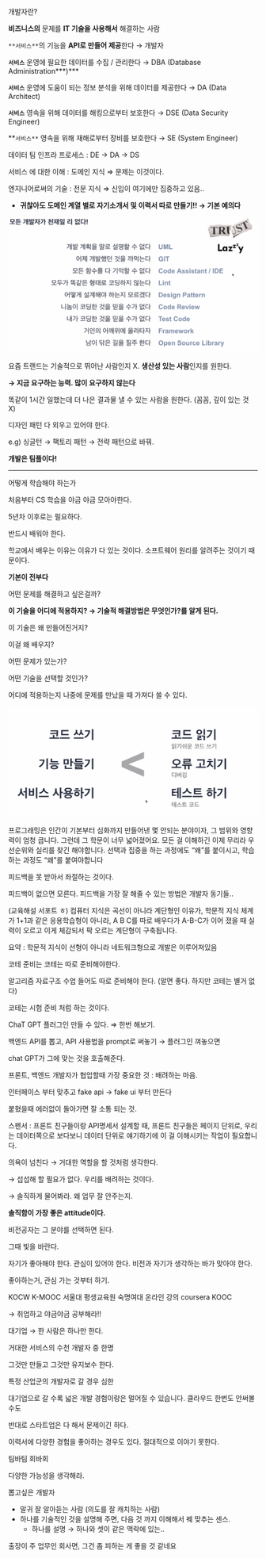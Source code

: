 개발자란?

**비즈니스의** 문제를 **IT 기술을 사용해서** 해결하는 사람

`**서비스**`의 기능을 **API로 만들어 제공**한다 → 개발자

**`서비스`** 운영에 필요한 데이터를 수집 / 관리한다 → DBA (Database Administration***)***

**`서비스`** 운영에 도움이 되는 정보 분석을 위해 데이터를 제공한다 → DA (Data Architect)

**`서비스`** 영속을 위해 데이터를 해킹으로부터 보호한다 → DSE (Data Security Engineer)

**`서비스**` 영속을 위해 재해로부터 장비를 보호한다 → SE (System Engineer)

데이터 팀 인프라 프로세스 : DE -> DA -> DS

서비스 에 대한 이해 : 도메인 지식 ⇒ 문제는 이것이다.

엔지니어로써의 기술 : 전문 지식 ⇒ 신입이 여기에만 집중하고 있음..

- **귀찮아도 도메인 계열 별로 자기소개서 및 이력서 따로 만들기!! → 기본 예의다**

![Untitled](img/커리어%20특강(1).png)

요즘 트랜드는 기술적으로 뛰어난 사람인지 X. **생산성 있는 사람**인지를 원한다. 

**→ 지금 요구하는 능력. 많이 요구하지 않는다**

똑같이 1시간 일했는데 더 나은 결과물 낼 수 있는 사람을 원한다. (꼼꼼, 깊이 있는 것 X)

디자인 패턴 다 외우고 있어야 한다.

e.g) 싱글턴 → 팩토리 패턴 → 전략 패턴으로 바꿔.

**개발은 팀플이다!**

---

어떻게 학습해야 하는가

처음부터 CS 학습을 야금 야금 모아야한다.

5년차 이후로는 필요하다.

반드시 배워야 한다. 

학교에서 배우는 이유는 이유가 다 있는 것이다. 소프트웨어 원리를 알려주는 것이기 때문이다.

**기본이 전부다**

어떤 문제를 해결하고 싶은걸까?

**이 기술을 어디에 적용하지? → 기술적 해결방법은 무엇인가?를 알게 된다.**

이 기술은 왜 만들어진거지?

이걸 왜 배우지?

어떤 문제가 있는가?

어떤 기술을 선택할 것인가?

어디에 적용하는지 나중에 문제를 만났을 때 가져다 쓸 수 있다.

![Untitled](img/커리어%20특강(2).png)

프로그래밍은 인간이 기본부터 심화까지 만들어낸 몇 안되는 분야이자, 그 범위와 영향력이 엄청 큽니다. 그런데 그 학문이 너무 넓어졌어요. 모든 걸 이해하긴 이제 무리라 우선순위와 실리를 찾긴 해야합니다. 선택과 집중을 하는 과정에도 “왜”를 붙이시고, 학습하는 과정도 “왜”를 붙여야합니다

피드백을 못 받아서 좌절하는 것이다.

피드백이 없으면 모른다. 피드백을 가장 잘 해줄 수 있는 방법은 개발자 동기들..

(교육해설 서포트 ㅎ) 컴퓨터 지식은 곡선이 아니라 계단형인 이유가, 학문적 지식 체계가 1+1과 같은 응용학습형이 아니라, A B C를 따로 배우다가 A-B-C가 이어 졌을 때 실력이 오르고 이게 체감되서 팍 오르는 계단형이 구축됩니다.

요약 : 학문적 지식이 선형이 아니라 네트워크형으로 개발은 이루어져있음

코테 준비는 코테는 따로 준비해야한다.

알고리즘 자료구조 수업 들어도 따로 준비해야 한다. (알면 좋다. 하지만 코테는 별거 없다)

코테는 시험 준비 처럼 하는 것이다. 

ChaT GPT 플러그인 만들 수 있다. ⇒ 한번 해보기. 

백엔드 API를 뽑고, API 사용법을 prompt로 써놓기 → 플러그인 껴놓으면 

chat GPT가 그에 맞는 것을 호출해준다.

프론트, 백엔드 개발자가 협업할때 가장 중요한 것 : 배려하는 마음. 

인터페이스 부터 맞추고 fake api → fake ui 부터 만든다

붙혔을때 에러없이 돌아가면 잘 소통 되는 것.

스펜서 : 프론트 친구들이랑 API명세서 설계할 때, 프론트 친구들은 페이지 단위로, 우리는 데이터쪽으로 보다보니 데이터 단위로 얘기하기에 이 걸 이해시키는 작업이 필요합니다.

의욕이 넘친다 → 거대한 역할을 할 것처럼 생각한다.

→ 섭섭해 할 필요가 없다. 우리를 배려하는 것이다.

→ 솔직하게 물어봐라. 왜 업무 잘 안주는지.

**솔직함이 가장 좋은 attitude이다.**

비전공자는 그 분야를 선택하면 된다.

그때 빛을 바란다. 

자기가 좋아해야 한다. 관심이 있어야 한다. 비전과 자기가 생각하는 바가 맞아야 한다.

좋아하는거, 관심 가는 것부터 하기.

KOCW
K-MOOC
서울대 평생교육원
숙명여대 온라인 강의
coursera
KOOC

→ 취업하고 야금야금 공부해라!!

대기업 → 한 사람은 하나만 한다.

거대한 서비스의 수천 개발자 중 한명

그것만 만들고 그것만 유지보수 한다.

특정 산업군의 개발자로 갈 경우 심한 

대기업으로 갈 수록 넓은 개발 경험이랑은 멀어질 수 있습니다. 클라우드 한번도 안써볼수도

반대로 스타트업은 다 해서 문제이긴 하다.

이력서에 다양한 경험을 좋아하는 경우도 있다. 절대적으로 이야기 못한다.

팀바팀 회바회

다양한 가능성을 생각해라.

뽑고싶은 개발자 

- 말귀 잘 알아듣는 사람 (의도를 잘 캐치하는 사람)
- 하나를 기술적인 것을 설명해 주면, 다음 것 까지 이해해서  꿰 맞추는 센스.
    - 하나를 설명 → 하나와 셋이 같은 맥락에 있는..

출장이 주 업무인 회사면, 그건 좀 피하는 게 좋을 것 같네요